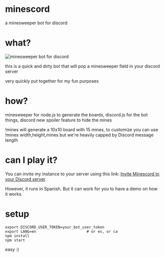 # minescord

a minesweeper bot for discord

# what?

![minesweeper bot for discord](https://i.imgur.com/8UDe9Bm.png)

this is a quick and dirty bot that will pop a minesweeper field in your discord server

very quickly put together for my fun purposes

# how?

minesweeper for node.js to generate the boards, discord.js for the bot things, discord new spoiler feature to hide the mines

!mines will generate a 10x10 board with 15 mines, to customize you can use !mines width,height,mines but we're heavily capped by Discord message length

# can I play it?

You can invite my instance to your server using this link: [Invite Minescord to your Discord server](https://discord.com/oauth2/authorize?client_id=552945990886227969&scope=bot&permissions=3072).

However, it runs in Spanish. But it can work for you to have a demo on how it works.

# setup

```
export DISCORD_USER_TOKEN=your_bot_user_token
export LANG=en                       # or es, or ca
npm install
npm start
```

easy :)
